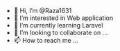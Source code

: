- 👋 Hi, I’m @Raza1631
- 👀 I’m interested in Web application 
- 🌱 I’m currently learning Laravel 
- 💞️ I’m looking to collaborate on ...
- 📫 How to reach me ...

<!---
Raza1631/Raza1631 is a ✨ special ✨ repository because its `README.md` (this file) appears on your GitHub profile.
You can click the Preview link to take a look at your changes.
--->
